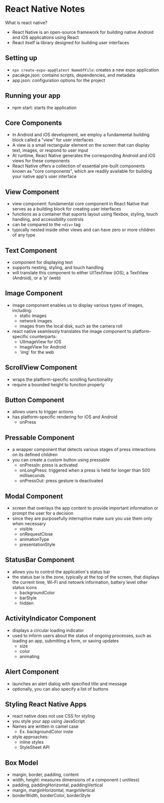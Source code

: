 # React Native Notes

What is react native?

- React Native is an open-source framework for building native Android and iOS applications using React
- React itself ia library designed for building user interfaces

## Setting up

- `npx create-expo-app@latest NameOfFile`: creates a new expo application
- pacakge.json: contains scripts, dependencies, and metadata
- app.json: configuration options for the project

## Running your app

- npm start: starts the application

## Core Components

- In Android and iOS development, we employ a fundamental building block called a "view" for user interfaces
- A view is a small rectangular element on the screen that can display text, images, or respond to user input
- At runtime, React Native generates the corresponding Android and iOS views for these components
- React Native offers a collection of essential pre-built components known as "core components", which are readily available for building your native app's user interface

## View Component

- view component: fundamental core component in React Native that serves as a building block for creating user interfaces
- functions as a container that suports layout using flexbox, styling, touch handling, and accessibility controls
- can be compared to the `<div>` tag
- typically nested inside other views and can have zero or more children of any type

## Text Component

- component for displaying text
- supports nesting, styling, and touch handling
- will translate this component to either UITextView (iOS), a TextView (Android), or a 'p' (web)

## Image Component

- image component enables us to display various types of images, including:
  - static images
  - network images
  - images from the local disk, such as the camera roll
- react native seamlessly translates the image component to platform-specific counterparts:
  - UIImageView for iOS
  - ImageView for Android
  - 'img' for the web

## ScrollView Component

- wraps the platform-specific scrolling functionality
- require a bounded height to function properly

## Button Component

- allows users to trigger actions
- has platform-specific rendering for iOS and Android
  - onPress

## Pressable Component

- a wrapper component that detects various stages of press interactions on its defined children
- you can create a custom button using pressable
  - onPressln: press is activated
  - onLongPress: triggered when a press is held for longer than 500 milliseconds
  - onPressOut: press gesture is deactivated

## Modal Component

- screen that overlays the app content to provide important information or prompt the user for a decision
- since they are purposefully interruptive make sure you use them only when necessary
  - visible
  - onRequestClose
  - animationType
  - presentationStyle

## StatusBar Component

- allows you to control the application's status bar
- the status bar is the zone, typically at the top of the screen, that displays the current time, Wi-Fi and netowrk information, battery level other status icons
  - backgroundColor
  - barStyle
  - hidden

## ActivityIndicator Component

- displays a circular loading indicator
- used to inform users about the status of ongoing processes, such as loading an app, submitting a form, or saving updates
  - size
  - color
  - animating

## Alert Component

- launches an alert dialog with specified title and message
- optionally, you can also specify a list of buttons

## Styling React Native Apps

- react native does not use CSS for styling
- you style your app using JavaScript
- Names are written in camel case
  - Ex. backgroundColor inste
- style approaches:
  - inline styles
  - StyleSheet API

## Box Model

- margin, border, padding, content
- width, height: measures dimensions of a component ( unitless)
- padding, paddingHorizontal, paddingVertical
- margin, marginHorizontal, marginVertical
- borderWidth, borderColor, borderStyle
